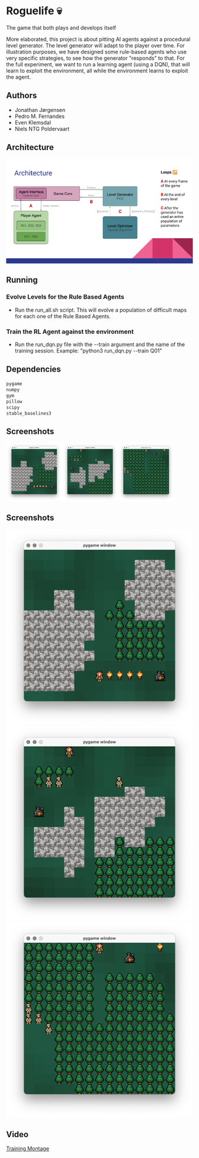 # Roguelife 💀
The game that both plays and develops itself

More elaborated, this project is about pitting AI agents against a procedural level generator. The level generator will adapt to the player over time. For illustration purposes, we have designed some rule-based agents who use very specific strategies, to see how the generator "responds" to that. For the full experiment, we want to run a learning agent (using a DQN), that will learn to exploit the environment, all while the environment learns to exploit the agent.

## Authors
- Jonathan Jørgensen
- Pedro M. Fernandes
- Even Klemsdal
- Niels NTG Poldervaart

## Architecture
![Architecture](doc/arch.png)

## Running
### Evolve Levels for the Rule Based Agents
- Run the run_all.sh script. This will evolve a population of difficult maps for each one of the Rule Based Agents.
### Train the RL Agent against the environment
- Run the run_dqn.py file with the --train argument and the name of the training session. Example: "python3 run_dqn.py --train Q01"

## Dependencies
```
pygame
numpy
gym
pillow
scipy
stable_baselines3
```

## Screenshots
<img src="./doc/screenshot1.png" width=30%/><img src="./doc/screenshot2.png" width=30%/><img src="./doc/screenshot3.png" width=30%/>

## Screenshots
![screenshot1](screenshot1.png)
![screenshot2](screenshot2.png)
![screenshot3](screenshot3.png)

## Video
[Training Montage](https://drive.google.com/file/d/1-C4bBehG-3zYwyCrGEYSs35uZPIEWhg0/view)
